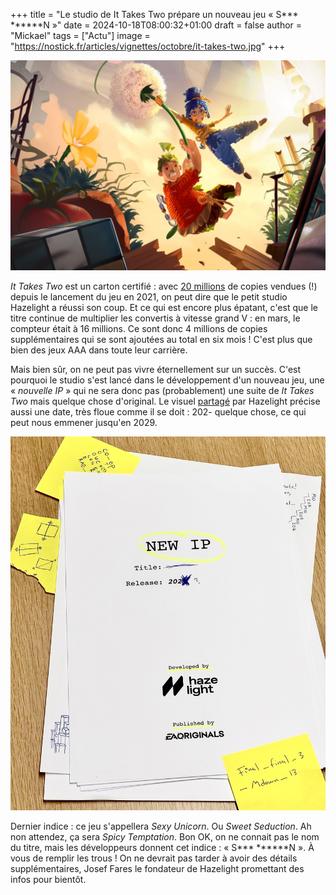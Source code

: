 +++
title = "Le studio de It Takes Two prépare un nouveau jeu « S*** ******N »"
date = 2024-10-18T08:00:32+01:00
draft = false
author = "Mickael"
tags = ["Actu"]
image = "https://nostick.fr/articles/vignettes/octobre/it-takes-two.jpg"
+++

![It Takes Two](it-takes-two.jpg "")

*It Takes Two* est un carton certifié : avec [20 millions](https://x.com/josef_fares/status/1846590174517514562) de copies vendues (!) depuis le lancement du jeu en 2021, on peut dire que le petit studio Hazelight a réussi son coup. Et ce qui est encore plus épatant, c'est que le titre continue de multiplier les convertis à vitesse grand V : en mars, le compteur était à 16 millions. Ce sont donc 4 millions de copies supplémentaires qui se sont ajoutées au total en six mois ! C'est plus que bien des jeux AAA dans toute leur carrière.

Mais bien sûr, on ne peut pas vivre éternellement sur un succès. C'est pourquoi le studio s'est lancé dans le développement d'un nouveau jeu, une « *nouvelle IP* » qui ne sera donc pas (probablement) une suite de *It Takes Two* mais quelque chose d'original. Le visuel [partagé](https://x.com/HazelightGames/status/1846929745016987890) par Hazelight précise aussi une date, très floue comme il se doit : 202- quelque chose, ce qui peut nous emmener jusqu'en 2029.

![Nouveau jeu Hazelight](hazelight-nouveau-jeu.jpg "")

Dernier indice : ce jeu s'appellera *Sexy Unicorn*. Ou *Sweet Seduction*. Ah non attendez, ça sera *Spicy Temptation*. Bon OK, on ne connait pas le nom du titre, mais les développeurs donnent cet indice : « S*** ******N ». À vous de remplir les trous ! On ne devrait pas tarder à avoir des détails supplémentaires, Josef Fares le fondateur de Hazelight promettant des infos pour bientôt.